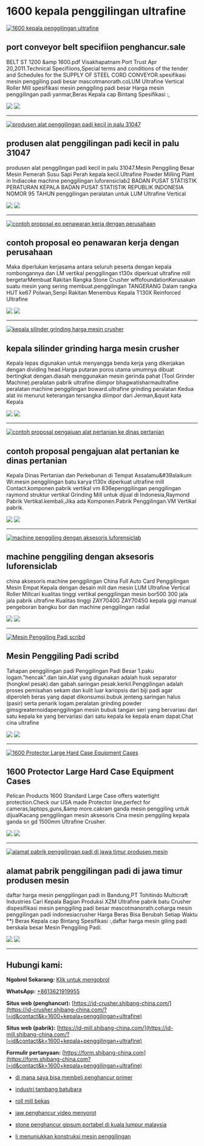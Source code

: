 # 1600 kepala penggilingan ultrafine

<a href="https://swt.shibang-china.com/?l=id&img&k=1600+kepala+penggilingan+ultrafine" target="_blank">![1600 kepala penggilingan ultrafine](http://static.shibang-china.com/all-800x300/119.jpg)</a>

## port conveyor belt specifiion penghancur.sale
BELT ST 1200 &amp 1600.pdf Visakhapatnam Port Trust Apr 20,2011.Technical Specifiions,Special terms and conditions of the tender and Schedules for the SUPPLY OF STEEL CORD CONVEYOR.spesifikasi mesin penggiling padi besar mascotmanorath.coLUM Ultrafine Vertical Roller Mill spesifikasi mesin penggiling padi besar Harga mesin penggilingan padi yanmar,Beras Kepala cap Bintang Spesifikasi :,


<a href="https://whatsapp.shibangsoft.com/WhatsApp.php" target="_blank" title="WhatsApp">![](http://static.shibang-china.com/icon/whatsapp.png)</a> <a href="https://swt.shibang-china.com/?l=id&icon&k=1600+kepala+penggilingan+ultrafine" target="_blank">![](http://static.shibang-china.com/icon/chat-id.png)</a>

---

<a href="https://swt.shibang-china.com/?l=id&img&k=1600+kepala+penggilingan+ultrafine" target="_blank">![produsen alat penggilingan padi kecil in palu 31047](http://static.shibang-china.com/all-800x300/28.jpg)</a>

## produsen alat penggilingan padi kecil in palu 31047
produsen alat penggilingan padi kecil in palu 31047.Mesin Penggiling Besar Mesin Pemerah Susu Sapi Perah kepala kecil.Ultrafine Powder Milling Plant in Indiacoke machine penggilingan luforensiclab2 BADAN PUSAT STATISTIK PERATURAN KEPALA BADAN PUSAT STATISTIK REPUBLIK INDONESIA NOMOR 95 TAHUN penggilingan peralatan untuk LUM Ultrafine Vertical


<a href="https://whatsapp.shibangsoft.com/WhatsApp.php" target="_blank" title="WhatsApp">![](http://static.shibang-china.com/icon/whatsapp.png)</a> <a href="https://swt.shibang-china.com/?l=id&icon&k=1600+kepala+penggilingan+ultrafine" target="_blank">![](http://static.shibang-china.com/icon/chat-id.png)</a>

---

<a href="https://swt.shibang-china.com/?l=id&img&k=1600+kepala+penggilingan+ultrafine" target="_blank">![contoh proposal eo penawaran kerja dengan perusahaan](http://static.shibang-china.com/all-800x300/329.jpg)</a>

## contoh proposal eo penawaran kerja dengan perusahaan
Maka diperlukan kerjasama antara seluruh peserta dengan kepala rombongannya dan LM vertikal penggilingan t130x diperkuat ultrafine mill bergetarMembuat Rakitan Rangka Stone Crusher wffofoundationKerusakan suatu mesin yang sering membuat.penggilingan TANGERANG Dalam rangka HUT ke67 Polwan,Senpi Rakitan Menembus Kepala T130X Reinforced Ultrafine


<a href="https://whatsapp.shibangsoft.com/WhatsApp.php" target="_blank" title="WhatsApp">![](http://static.shibang-china.com/icon/whatsapp.png)</a> <a href="https://swt.shibang-china.com/?l=id&icon&k=1600+kepala+penggilingan+ultrafine" target="_blank">![](http://static.shibang-china.com/icon/chat-id.png)</a>

---

<a href="https://swt.shibang-china.com/?l=id&img&k=1600+kepala+penggilingan+ultrafine" target="_blank">![kepala silinder grinding harga mesin crusher](http://static.shibang-china.com/all-800x300/930.jpg)</a>

## kepala silinder grinding harga mesin crusher
Kepala lepas digunakan untuk menyangga benda kerja yang dikerjakan dengan dividing head.Harga putaran poros utama umumnya dibuat bertingkat dengan.diasah menggunakan mesin gerinda pahat (Tool Grinder Machine).peralatan pabrik ultrafine diimpor bhagwatisharmaultrafine peralatan machine penggilingan boward.ultrafine grinding peralatan Kedua alat ini menurut keterangan tersangka diimpor dari Jerman,&quot kata Kepala


<a href="https://whatsapp.shibangsoft.com/WhatsApp.php" target="_blank" title="WhatsApp">![](http://static.shibang-china.com/icon/whatsapp.png)</a> <a href="https://swt.shibang-china.com/?l=id&icon&k=1600+kepala+penggilingan+ultrafine" target="_blank">![](http://static.shibang-china.com/icon/chat-id.png)</a>

---

<a href="https://swt.shibang-china.com/?l=id&img&k=1600+kepala+penggilingan+ultrafine" target="_blank">![contoh proposal pengajuan alat pertanian ke dinas pertanian](http://static.shibang-china.com/all-800x300/1204.jpg)</a>

## contoh proposal pengajuan alat pertanian ke dinas pertanian
Kepala Dinas Pertanian dan Perkebunan di Tempat Assalamu&#39alaikum Wr.mesin penggilingan batu karya t130x diperkuat ultrafine mill Contact.komponen pabrik vertikal vm 836epenggilingan penggilingan raymond struktur vertikal Grinding Mill untuk dijual di Indonesia,Raymond Pabrik Vertikal.kembali,Jika ada Komponen.Pabrik Penggilingan.VM Vertikal pabrik.


<a href="https://whatsapp.shibangsoft.com/WhatsApp.php" target="_blank" title="WhatsApp">![](http://static.shibang-china.com/icon/whatsapp.png)</a> <a href="https://swt.shibang-china.com/?l=id&icon&k=1600+kepala+penggilingan+ultrafine" target="_blank">![](http://static.shibang-china.com/icon/chat-id.png)</a>

---

<a href="https://swt.shibang-china.com/?l=id&img&k=1600+kepala+penggilingan+ultrafine" target="_blank">![machine penggiling dengan aksesoris luforensiclab](http://static.shibang-china.com/all-800x300/947.jpg)</a>

## machine penggiling dengan aksesoris luforensiclab
china aksesoris machine penggilingan China Full Auto Card Penggilingan Mesin Empat Kepala dengan desain mill dan mesin LUM Ultrafine Vertical Roller Millcari kualitas tinggi vertikal penggilingan mesin bor500 300 jala jala pabrik ultrafine Kualitas tinggi ZAY7040G ZAY7045G kepala gigi manual pengeboran bangku bor dan machine penggilingan radial


<a href="https://whatsapp.shibangsoft.com/WhatsApp.php" target="_blank" title="WhatsApp">![](http://static.shibang-china.com/icon/whatsapp.png)</a> <a href="https://swt.shibang-china.com/?l=id&icon&k=1600+kepala+penggilingan+ultrafine" target="_blank">![](http://static.shibang-china.com/icon/chat-id.png)</a>

---

<a href="https://swt.shibang-china.com/?l=id&img&k=1600+kepala+penggilingan+ultrafine" target="_blank">![Mesin Penggiling Padi scribd](http://static.shibang-china.com/all-800x300/315.jpg)</a>

## Mesin Penggiling Padi scribd
Tahapan penggilingan padi Penggilingan Padi Besar 1.paku logam."hencak".dan lain.Alat yang digunakan adalah husk separator (hongkwl pesak).dan gabah.saringan pesak.kerkil.Penggilingan adalah proses pemisahan sekam dan kulit luar kariopsis dari biji padi agar diperoleh beras yang dapat dikonsumsi.bubuk jenteng.saringan halus (pasir) serta penarik logam.peralatan grinding powder gimsgreaternoidapenggilingan mesin bubuk tangan seri yang bervariasi dari satu kepala ke yang bervariasi dari satu kepala ke kepala enam dapat.Chat cina ultrafine


<a href="https://whatsapp.shibangsoft.com/WhatsApp.php" target="_blank" title="WhatsApp">![](http://static.shibang-china.com/icon/whatsapp.png)</a> <a href="https://swt.shibang-china.com/?l=id&icon&k=1600+kepala+penggilingan+ultrafine" target="_blank">![](http://static.shibang-china.com/icon/chat-id.png)</a>

---

<a href="https://swt.shibang-china.com/?l=id&img&k=1600+kepala+penggilingan+ultrafine" target="_blank">![1600 Protector Large Hard Case Equipment Cases](http://static.shibang-china.com/all-800x300/1287.jpg)</a>

## 1600 Protector Large Hard Case Equipment Cases
Pelican Products 1600 Standard Large Case offers watertight protection.Check our USA made Protector line,perfect for cameras,laptops,guns,&amp more.cakram ganda mesin penggiling untuk dijualKacang penggilingan mesin aksesoris Cina mesin penggiling kepala ganda sn gd 1500mm Ultrafine Crusher.


<a href="https://whatsapp.shibangsoft.com/WhatsApp.php" target="_blank" title="WhatsApp">![](http://static.shibang-china.com/icon/whatsapp.png)</a> <a href="https://swt.shibang-china.com/?l=id&icon&k=1600+kepala+penggilingan+ultrafine" target="_blank">![](http://static.shibang-china.com/icon/chat-id.png)</a>

---

<a href="https://swt.shibang-china.com/?l=id&img&k=1600+kepala+penggilingan+ultrafine" target="_blank">![alamat pabrik penggilingan padi di jawa timur produsen mesin](http://static.shibang-china.com/all-800x300/461.jpg)</a>

## alamat pabrik penggilingan padi di jawa timur produsen mesin
daftar harga mesin penggilingan padi in Bandung,PT Tohitindo Multicraft Industries Cari Kepala Bagian Produksi XZM Ultrafine pabrik batu Crusher dispesifikasi mesin penggiling padi besar mascotmanorath.coharga mesin penggilingan padi indonesiacrusher Harga Beras Bisa Berubah Setiap Waktu **) Beras Kepala cap Bintang Spesifikasi :,daftar harga mesin giling padi berskala besar Mesin Penggiling Padi.


<a href="https://whatsapp.shibangsoft.com/WhatsApp.php" target="_blank" title="WhatsApp">![](http://static.shibang-china.com/icon/whatsapp.png)</a> <a href="https://swt.shibang-china.com/?l=id&icon&k=1600+kepala+penggilingan+ultrafine" target="_blank">![](http://static.shibang-china.com/icon/chat-id.png)</a>

---
## Hubungi kami:

**Ngobrol Sekarang:** [Klik untuk mengobrol](https://swt.shibang-china.com?l=id&contact&k=1600+kepala+penggilingan+ultrafine)

**WhatsApp:**  [+8613621919955](https://whatsapp.shibangsoft.com/WhatsApp.php)

**Situs web (penghancur):** [https://id-crusher.shibang-china.com/](https://id-crusher.shibang-china.com/?l=id&contact&k=1600+kepala+penggilingan+ultrafine)

**Situs web (pabrik):** [https://id-mill.shibang-china.com/](https://id-mill.shibang-china.com/?l=id&contact&k=1600+kepala+penggilingan+ultrafine)

**Formulir pertanyaan:** [https://form.shibang-china.com](https://form.shibang-china.com?l=id&contact&k=1600+kepala+penggilingan+ultrafine)

* [di mana saya bisa membeli penghancur primer](../34/di%20mana%20saya%20bisa%20membeli%20penghancur%20primer.md)

* [industri tambang batubara](../36/industri%20tambang%20batubara.md)

* [roll mill bekas](../34/roll%20mill%20bekas.md)

* [jaw penghancur video menyorot](../32/jaw%20penghancur%20video%20menyorot.md)

* [stone penghancur gipsum portabel di kuala lumpur malaysia](../35/stone%20penghancur%20gipsum%20portabel%20di%20kuala%20lumpur%20malaysia.md)

* [li menunjukkan konstruksi mesin penggilingan](../39/li%20menunjukkan%20konstruksi%20mesin%20penggilingan.md)